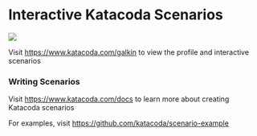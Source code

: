 # Interactive Katacoda Scenarios

[![](http://shields.katacoda.com/katacoda/galkin/count.svg)](https://www.katacoda.com/galkin "Get your profile on Katacoda.com")

Visit https://www.katacoda.com/galkin to view the profile and interactive scenarios

### Writing Scenarios
Visit https://www.katacoda.com/docs to learn more about creating Katacoda scenarios

For examples, visit https://github.com/katacoda/scenario-example
